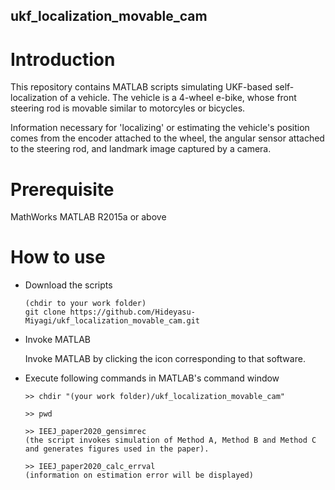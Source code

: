 ## ukf_localization_movable_cam


# Introduction

This repository contains MATLAB scripts simulating UKF-based self-localization
of a vehicle. The vehicle is a 4-wheel e-bike, whose front steering rod is
movable similar to motorcyles or bicycles.

Information necessary for 'localizing' or estimating the vehicle's position comes
from the encoder attached to the wheel, the angular sensor attached to the steering rod,
and landmark image captured by a camera.


# Prerequisite

  MathWorks MATLAB R2015a or above
  
  
# How to use

  - Download the scripts 
  
    ~~~~
    (chdir to your work folder)
	git clone https://github.com/Hideyasu-Miyagi/ukf_localization_movable_cam.git
    ~~~~
  
  - Invoke MATLAB

    Invoke MATLAB by clicking the icon corresponding to that software.
  
  - Execute following commands in MATLAB's command window
  
    ~~~~
	>> chdir "(your work folder)/ukf_localization_movable_cam"
	
	>> pwd
	
	>> IEEJ_paper2020_gensimrec
	(the script invokes simulation of Method A, Method B and Method C and generates figures used in the paper).
	
	>> IEEJ_paper2020_calc_errval
	(information on estimation error will be displayed)
    ~~~~



  

